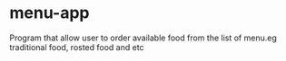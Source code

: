 # menu-app
Program that allow user to order available food from the list of menu.eg traditional food, rosted food and etc
